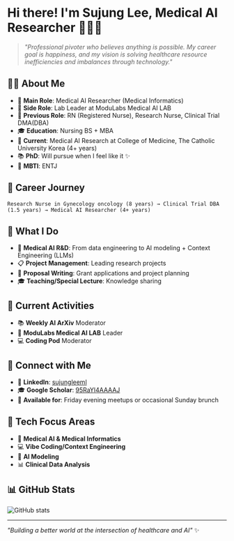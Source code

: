 # Hi there! I'm Sujung Lee, Medical AI Researcher 👩‍⚕️🤖

> *"Professional pivoter who believes anything is possible. My career goal is happiness, and my vision is solving healthcare resource inefficiencies and imbalances through technology."*

## 🧑‍💻 About Me
- 💼 **Main Role**: Medical AI Researcher (Medical Informatics)
- 💼 **Side Role**: Lab Leader at ModuLabs Medical AI LAB
- 💼 **Previous Role**: RN (Registered Nurse), Research Nurse, Clinical Trial DMA(DBA)
- 🎓 **Education**: Nursing BS + MBA
- 🔬 **Current**: Medical AI Research at College of Medicine, The Catholic University Korea (4+ years)
- 📚 **PhD**: Will pursue when I feel like it ✨
- 🧬 **MBTI**: ENTJ

## 💼 Career Journey
```
Research Nurse in Gynecology oncology (8 years) → Clinical Trial DBA (1.5 years) → Medical AI Researcher (4+ years)
```

## 🔧 What I Do
- 🏥 **Medical AI R&D**: From data engineering to AI modeling + Context Engineering (LLMs)
- 📋 **Project Management**: Leading research projects
- 📝 **Proposal Writing**: Grant applications and project planning
- 🎓 **Teaching/Special Lecture**: Knowledge sharing

## 🌟 Current Activities
- 📚 **Weekly AI ArXiv** Moderator
- 🔬 **ModuLabs Medical AI LAB** Leader
- 💻 **Coding Pod** Moderator

## 🔗 Connect with Me
- 💼 **LinkedIn**: [sujungleeml](https://www.linkedin.com/in/sujungleeml/)
- 🎓 **Google Scholar**: [95RaYl4AAAAJ](https://scholar.google.com/citations?user=95RaYl4AAAAJ&hl=ko)
- 📅 **Available for**: Friday evening meetups or occasional Sunday brunch

## 🎯 Tech Focus Areas
- 🏥 **Medical AI & Medical Informatics**
- 💻 **Vibe Coding/Context Engineering**
- 🤖 **AI Modeling**
- 📊 **Clinical Data Analysis**

## 📊 GitHub Stats
![GitHub stats](https://github-readme-stats.vercel.app/api?username=sujungleeml&show_icons=true&theme=radical)

---
*"Building a better world at the intersection of healthcare and AI"* ✨

<!--
**sujungleeml/sujungleeml** is a ✨ _special_ ✨ repository because its `README.md` (this file) appears on your GitHub profile.

Here are some ideas to get you started:

- 🔭 I’m currently working on ...
- 🌱 I’m currently learning ...
- 👯 I’m looking to collaborate on ...
- 🤔 I’m looking for help with ...
- 💬 Ask me about ...
- 📫 How to reach me: ...
- 😄 Pronouns: ...
- ⚡ Fun fact: ...
-->
